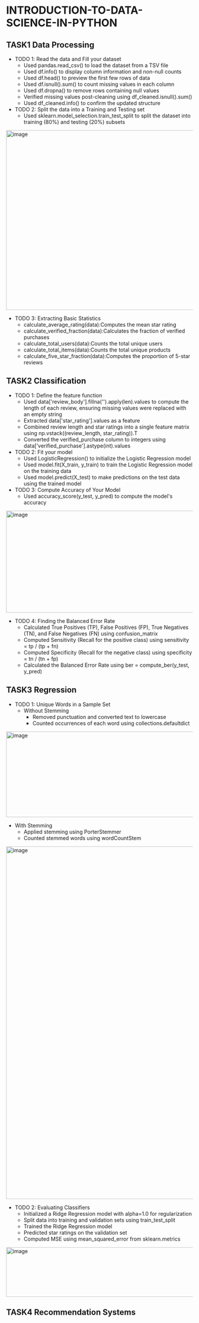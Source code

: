 # INTRODUCTION-TO-DATA-SCIENCE-IN-PYTHON
## TASK1 Data Processing
- TODO 1: Read the data and Fill your dataset
  - Used pandas.read_csv() to load the dataset from a TSV file
  - Used df.info() to display column information and non-null counts
  - Used df.head() to preview the first few rows of data
  - Used df.isnull().sum() to count missing values in each column
  - Used df.dropna() to remove rows containing null values
  - Verified missing values post-cleaning using df_cleaned.isnull().sum()
  - Used df_cleaned.info() to confirm the updated structure
- TODO 2: Split the data into a Training and Testing set
  - Used sklearn.model_selection.train_test_split to split the dataset into training (80%) and testing (20%) subsets
<img width="1296" height="485" alt="image" src="https://github.com/user-attachments/assets/c52d1888-ae14-4222-aac7-b705e8683fed" />

- TODO 3: Extracting Basic Statistics
  - calculate_average_rating(data):Computes the mean star rating
  - calculate_verified_fraction(data):Calculates the fraction of verified purchases
  - calculate_total_users(data):Counts the total unique users
  - calculate_total_items(data):Counts the total unique products
  - calculate_five_star_fraction(data):Computes the proportion of 5-star reviews




## TASK2 Classification
- TODO 1: Define the feature function
  - Used data['review_body'].fillna('').apply(len).values to compute the length of each review, ensuring missing values were replaced with an empty string
  - Extracted data['star_rating'].values as a feature
  - Combined review length and star ratings into a single feature matrix using np.vstack((review_length, star_rating)).T
  - Converted the verified_purchase column to integers using data['verified_purchase'].astype(int).values
- TODO 2: Fit your model
  - Used LogisticRegression() to initialize the Logistic Regression model
  - Used model.fit(X_train, y_train) to train the Logistic Regression model on the training data
  - Used model.predict(X_test) to make predictions on the test data using the trained model
- TODO 3: Compute Accuracy of Your Model
  - Used accuracy_score(y_test, y_pred) to compute the model's accuracy
<img width="698" height="275" alt="image" src="https://github.com/user-attachments/assets/4d868b60-9686-4010-ac5d-bfaf3f62df01" />

- TODO 4: Finding the Balanced Error Rate
  - Calculated True Positives (TP), False Positives (FP), True Negatives (TN), and False Negatives (FN) using confusion_matrix
  - Computed Sensitivity (Recall for the positive class) using sensitivity = tp / (tp + fn)
  - Computed Specificity (Recall for the negative class) using specificity = tn / (tn + fp)
  - Calculated the Balanced Error Rate using ber = compute_ber(y_test, y_pred)




## TASK3 Regression

- TODO 1: Unique Words in a Sample Set
  - Without Stemming
    - Removed punctuation and converted text to lowercase
    - Counted occurrences of each word using collections.defaultdict
<img width="1494" height="231" alt="image" src="https://github.com/user-attachments/assets/cf233354-9d09-41ff-8d40-2118d16dbec1" />

  - With Stemming
    - Applied stemming using PorterStemmer
    - Counted stemmed words using wordCountStem
<img width="1716" height="952" alt="image" src="https://github.com/user-attachments/assets/156bbce7-5224-4143-94d7-80b51cc97d06" />

- TODO 2: Evaluating Classifiers
  - Initialized a Ridge Regression model with alpha=1.0 for regularization
  - Split data into training and validation sets using train_test_split
  - Trained the Ridge Regression model
  - Predicted star ratings on the validation set
  - Computed MSE using mean_squared_error from sklearn.metrics
<img width="1086" height="134" alt="image" src="https://github.com/user-attachments/assets/fdd21c3f-9d0d-40ce-b9de-1c527a6b1bfd" />

## TASK4 Recommendation Systems






